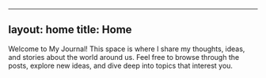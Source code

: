 <!--index.md: This can serve as your homepage content. You can also use index.html directly if you want more control over the HTML.

Hero Section and Featured Posts: The hero image and featured posts can be integrated into the index.md file or directly in the home.html layout.-->

---
layout: home
title: Home
---

Welcome to My Journal! This space is where I share my thoughts, ideas, and stories about the world around us. Feel free to browse through the posts, explore new ideas, and dive deep into topics that interest you.
